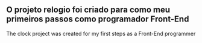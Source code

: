 O projeto relogio foi criado para como meu primeiros passos como programador Front-End
------------------------------------------------------------------------------------------------------------------------------------------------------------------------
The clock project was created for my first steps as a Front-End programmer
